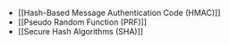 - [[Hash-Based Message Authentication Code (HMAC)]]
- [[Pseudo Random Function (PRF)]]
- [[Secure Hash Algorithms (SHA)]]